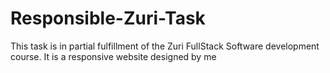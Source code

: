 # Responsible-Zuri-Task
This task is in partial fulfillment of the Zuri FullStack Software development course. It is a responsive website designed by me
